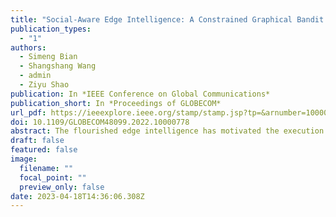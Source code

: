 ```yaml
---
title: "Social-Aware Edge Intelligence: A Constrained Graphical Bandit Approach"
publication_types:
  - "1"
authors:
  - Simeng Bian
  - Shangshang Wang
  - admin
  - Ziyu Shao
publication: In *IEEE Conference on Global Communications*
publication_short: In *Proceedings of GLOBECOM*
url_pdf: https://ieeexplore.ieee.org/stamp/stamp.jsp?tp=&arnumber=10000778
doi: 10.1109/GLOBECOM48099.2022.10000778
abstract: The flourished edge intelligence has motivated the execution of machine learning tasks at the network edge. In this paper, we focus on distributing training, one of the core tasks, that is carried out by an edge server of limited communication capacity and multiple end devices. In distributed training, the key issue for the edge server is how to dynamically select a proper subset of end devices to periodically participate in the training. Such a dynamic end device selection problem is hindered by concerns like 1) unknown system dynamics, e.g., transmission latencies; 2) limited energy resources on end devices; and 3) unbalanced and non-IID data distribution over end devices. Therefore, the core challenge lies in the coordination of online learning and online control to fulfill both efficient learning of unknown statistics and guarantees of within-budget energy consumption and fairness selection. To address the above challenge, we first characterize the social ties among users of end devices as a social graph and then formulate the dynamic end device selection problem from the perspective of constrained graphical bandits. Under the formulation, we propose GRIND to effectively integrate graphical bandit learning methods with Lyapunov-drift techniques. The theoretical superiority of GRIND is not only 1) the achieved sub-linear round-averaged regret with satisfied long-term constraints but also 2) the characterization of graph structure with the independence number. Extensive simulations also verify the effectiveness of GRIND in terms of both latency reduction and long-term constraint satisfaction.
draft: false
featured: false
image:
  filename: ""
  focal_point: ""
  preview_only: false
date: 2023-04-18T14:36:06.308Z
---
```

